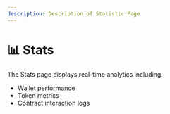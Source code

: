 ```yaml
---
description: Description of Statistic Page
---
```


# 📊 Stats

The Stats page displays real-time analytics including:

* Wallet performance
* Token metrics
* Contract interaction logs

<figure><img src="https://miniature-sunshine-4de.notion.site/image/attachment%3Ad44b2482-cc79-4aed-8693-90e85cb80790%3A%D0%A1%D0%BD%D0%B8%D0%BC%D0%BE%D0%BA_%D1%8D%D0%BA%D1%80%D0%B0%D0%BD%D0%B0_2025-03-29_%D0%B2_01.02.14.png?table=block&#x26;id=1c49533f-ba83-8040-b861-f29ce98c2f54&#x26;spaceId=949263cd-20cb-47f7-afa3-5f3ab05441b7&#x26;width=1420&#x26;userId=&#x26;cache=v2" alt=""><figcaption></figcaption></figure>

<figure><img src="https://miniature-sunshine-4de.notion.site/image/attachment%3Abc14f8b9-ea97-4fb0-8b8a-f81194d113d4%3A%D0%A1%D0%BD%D0%B8%D0%BC%D0%BE%D0%BA_%D1%8D%D0%BA%D1%80%D0%B0%D0%BD%D0%B0_2025-03-29_%D0%B2_01.14.24.png?table=block&#x26;id=1c49533f-ba83-80a4-b794-c664aa8e94ed&#x26;spaceId=949263cd-20cb-47f7-afa3-5f3ab05441b7&#x26;width=1420&#x26;userId=&#x26;cache=v2" alt=""><figcaption></figcaption></figure>
